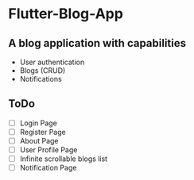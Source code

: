# Flutter-Blog-App
## A blog application with capabilities
  -  User authentication
  -  Blogs (CRUD)
  -  Notifications

##  ToDo
  -  [ ]  Login Page
  -  [ ]  Register Page
  -  [ ]  About Page
  -  [ ]  User Profile Page
  -  [ ]  Infinite scrollable blogs list
  -  [ ]  Notification Page
